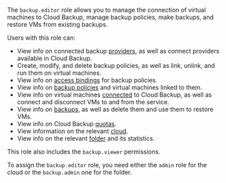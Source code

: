 The `backup.editor` role allows you to manage the connection of virtual machines to Cloud Backup, manage backup policies, make backups, and restore VMs from existing backups.

Users with this role can:
* View info on connected backup [providers](../../backup/concepts/index.md#providers), as well as connect providers available in Cloud Backup.
* Create, modify, and delete backup policies, as well as link, unlink, and run them on virtual machines.
* View info on [access bindings](../../iam/concepts/access-control/index.md#access-bindings) for backup policies.
* View info on [backup policies](../../backup/concepts/policy.md) and virtual machines linked to them.
* View info on virtual machines [connected](../../backup/concepts/vm-connection.md) to Cloud Backup, as well as connect and disconnect VMs to and from the service.
* View info on [backups](../../backup/concepts/backup.md), as well as delete them and use them to restore VMs.
* View info on Cloud Backup [quotas](../../backup/concepts/limits.md#backup-quotas).
* View information on the relevant [cloud](../../resource-manager/concepts/resources-hierarchy.md#cloud).
* View info on the relevant [folder](../../resource-manager/concepts/resources-hierarchy.md#folder) and its statistics.

This role also includes the `backup.viewer` permissions.

To assign the `backup.editor` role, you need either the `admin` role for the cloud or the `backup.admin` one for the folder.